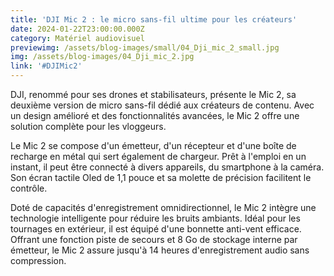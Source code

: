 ```yaml
---
title: 'DJI Mic 2 : le micro sans-fil ultime pour les créateurs'
date: 2024-01-22T23:00:00.000Z
category: Matériel audiovisuel
previewimg: /assets/blog-images/small/04_Dji_mic_2_small.jpg
img: /assets/blog-images/04_Dji_mic_2.jpg
link: '#DJIMic2'
---
```


<p>DJI, renommé pour ses drones et stabilisateurs, présente le Mic 2, sa deuxième version de micro sans-fil dédié aux créateurs de contenu. Avec un design amélioré et des fonctionnalités avancées, le Mic 2 offre une solution complète pour les vloggeurs.</p>
<p>Le Mic 2 se compose d'un émetteur, d'un récepteur et d'une boîte de recharge en métal qui sert également de chargeur. Prêt à l'emploi en un instant, il peut être connecté à divers appareils, du smartphone à la caméra. Son écran tactile Oled de 1,1 pouce et sa molette de précision facilitent le contrôle.</p>
<p>Doté de capacités d'enregistrement omnidirectionnel, le Mic 2 intègre une technologie intelligente pour réduire les bruits ambiants. Idéal pour les tournages en extérieur, il est équipé d'une bonnette anti-vent efficace. Offrant une fonction piste de secours et 8 Go de stockage interne par émetteur, le Mic 2 assure jusqu'à 14 heures d'enregistrement audio sans compression.</p>

